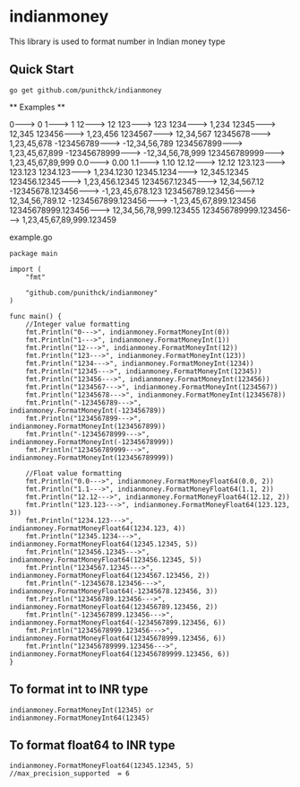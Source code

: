 # indianmoney
  This library is used to format number in Indian money type

## Quick Start

```
go get github.com/punithck/indianmoney
```
** Examples **

0---> 0
1---> 1
12---> 12
123---> 123
1234---> 1,234
12345---> 12,345
123456---> 1,23,456
1234567---> 12,34,567
12345678---> 1,23,45,678
-123456789---> -12,34,56,789
1234567899---> 1,23,45,67,899
-12345678999---> -12,34,56,78,999
123456789999---> 1,23,45,67,89,999
0.0---> 0.00
1.1---> 1.10
12.12---> 12.12
123.123---> 123.123
1234.123---> 1,234.1230
12345.1234---> 12,345.12345
123456.12345---> 1,23,456.12345
1234567.12345---> 12,34,567.12
-12345678.123456---> -1,23,45,678.123
123456789.123456---> 12,34,56,789.12
-1234567899.123456---> -1,23,45,67,899.123456
12345678999.123456---> 12,34,56,78,999.123455
123456789999.123456---> 1,23,45,67,89,999.123459


example.go

```
package main

import (
	"fmt"

	"github.com/punithck/indianmoney"
)

func main() {
	//Integer value formatting
	fmt.Println("0--->", indianmoney.FormatMoneyInt(0))
	fmt.Println("1--->", indianmoney.FormatMoneyInt(1))
	fmt.Println("12--->", indianmoney.FormatMoneyInt(12))
	fmt.Println("123--->", indianmoney.FormatMoneyInt(123))
	fmt.Println("1234--->", indianmoney.FormatMoneyInt(1234))
	fmt.Println("12345--->", indianmoney.FormatMoneyInt(12345))
	fmt.Println("123456--->", indianmoney.FormatMoneyInt(123456))
	fmt.Println("1234567--->", indianmoney.FormatMoneyInt(1234567))
	fmt.Println("12345678--->", indianmoney.FormatMoneyInt(12345678))
	fmt.Println("-123456789--->", indianmoney.FormatMoneyInt(-123456789))
	fmt.Println("1234567899--->", indianmoney.FormatMoneyInt(1234567899))
	fmt.Println("-12345678999--->", indianmoney.FormatMoneyInt(-12345678999))
	fmt.Println("123456789999--->", indianmoney.FormatMoneyInt(123456789999))

	//Float value formatting
	fmt.Println("0.0--->", indianmoney.FormatMoneyFloat64(0.0, 2))
	fmt.Println("1.1--->", indianmoney.FormatMoneyFloat64(1.1, 2))
	fmt.Println("12.12--->", indianmoney.FormatMoneyFloat64(12.12, 2))
	fmt.Println("123.123--->", indianmoney.FormatMoneyFloat64(123.123, 3))
	fmt.Println("1234.123--->", indianmoney.FormatMoneyFloat64(1234.123, 4))
	fmt.Println("12345.1234--->", indianmoney.FormatMoneyFloat64(12345.12345, 5))
	fmt.Println("123456.12345--->", indianmoney.FormatMoneyFloat64(123456.12345, 5))
	fmt.Println("1234567.12345--->", indianmoney.FormatMoneyFloat64(1234567.123456, 2))
	fmt.Println("-12345678.123456--->", indianmoney.FormatMoneyFloat64(-12345678.123456, 3))
	fmt.Println("123456789.123456--->", indianmoney.FormatMoneyFloat64(123456789.123456, 2))
	fmt.Println("-1234567899.123456--->", indianmoney.FormatMoneyFloat64(-1234567899.123456, 6))
	fmt.Println("12345678999.123456--->", indianmoney.FormatMoneyFloat64(12345678999.123456, 6))
	fmt.Println("123456789999.123456--->", indianmoney.FormatMoneyFloat64(123456789999.123456, 6))
}
```

## To format int to INR type
```
indianmoney.FormatMoneyInt(12345) or
indianmoney.FormatMoneyInt64(12345)
```

## To format float64 to INR type
```
indianmoney.FormatMoneyFloat64(12345.12345, 5) //max_precision_supported  = 6
```
